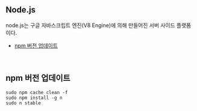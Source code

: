 ## Node.js

node.js는 구글 자바스크립트 엔진(V8 Engine)에 의해 만들어진 서버 사이드 플랫폼이다.



- [npm 버전 업데이트](#npm-update)

<br>

## npm 버전 업데이트

~~~
sudo npm cache clean -f
sudo npm install -g n
sudo n stable
~~~

